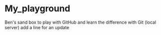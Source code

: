 # My_playground
Ben's sand box to play with GitHub and learn the difference with Git (local server)
add a line for an update

